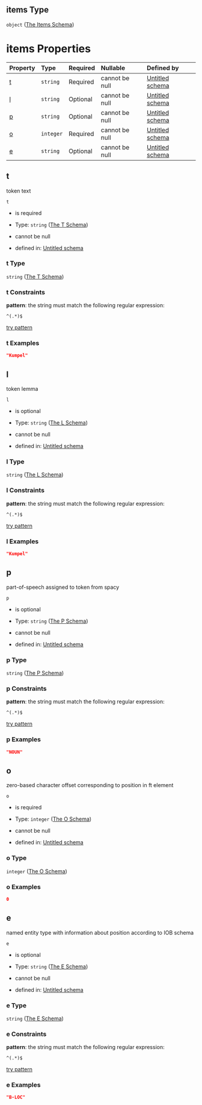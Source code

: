 ## items Type

`object` ([The Items Schema](ling_spacy-properties-properties-the-sents-schema-the-items-schema-properties-the-tok-schema-the-items-schema.md))

# items Properties

| Property | Type      | Required | Nullable       | Defined by                                                                                                                                                                                                                                                                                      |
| :------- | :-------- | :------- | :------------- | :---------------------------------------------------------------------------------------------------------------------------------------------------------------------------------------------------------------------------------------------------------------------------------------------- |
| [t](#t)  | `string`  | Required | cannot be null | [Untitled schema](ling_spacy-properties-properties-the-sents-schema-the-items-schema-properties-the-tok-schema-the-items-schema-properties-the-t-schema.md "#/properties/sents/items/properties/tok/items/properties/t#/properties/properties/sents/items/properties/tok/items/properties/t")   |
| [l](#l)  | `string`  | Optional | cannot be null | [Untitled schema](ling_spacy-properties-properties-the-sents-schema-the-items-schema-properties-the-tok-schema-the-items-schema-properties-the-l-schema.md "#/properties/sents/items/properties/tok/items/properties/l#/properties/properties/sents/items/properties/tok/items/properties/l")   |
| [p](#p)  | `string`  | Optional | cannot be null | [Untitled schema](ling_spacy-properties-properties-the-sents-schema-the-items-schema-properties-the-tok-schema-the-items-schema-properties-the-p-schema.md "#/properties/sents/items/properties/tok/items/properties/p#/properties/properties/sents/items/properties/tok/items/properties/p")   |
| [o](#o)  | `integer` | Required | cannot be null | [Untitled schema](ling_spacy-properties-properties-the-sents-schema-the-items-schema-properties-the-tok-schema-the-items-schema-properties-the-o-schema.md "#/properties/sents/items/properties/tok/items/properties/idx#/properties/properties/sents/items/properties/tok/items/properties/o") |
| [e](#e)  | `string`  | Optional | cannot be null | [Untitled schema](ling_spacy-properties-properties-the-sents-schema-the-items-schema-properties-the-tok-schema-the-items-schema-properties-the-e-schema.md "#/properties/sents/items/properties/tok/items/properties/ner#/properties/properties/sents/items/properties/tok/items/properties/e") |

## t

token text

`t`

*   is required

*   Type: `string` ([The T Schema](ling_spacy-properties-properties-the-sents-schema-the-items-schema-properties-the-tok-schema-the-items-schema-properties-the-t-schema.md))

*   cannot be null

*   defined in: [Untitled schema](ling_spacy-properties-properties-the-sents-schema-the-items-schema-properties-the-tok-schema-the-items-schema-properties-the-t-schema.md "#/properties/sents/items/properties/tok/items/properties/t#/properties/properties/sents/items/properties/tok/items/properties/t")

### t Type

`string` ([The T Schema](ling_spacy-properties-properties-the-sents-schema-the-items-schema-properties-the-tok-schema-the-items-schema-properties-the-t-schema.md))

### t Constraints

**pattern**: the string must match the following regular expression:&#x20;

```regexp
^(.*)$
```

[try pattern](https://regexr.com/?expression=%5E\(.*\)%24 "try regular expression with regexr.com")

### t Examples

```json
"Kumpel"
```

## l

token lemma

`l`

*   is optional

*   Type: `string` ([The L Schema](ling_spacy-properties-properties-the-sents-schema-the-items-schema-properties-the-tok-schema-the-items-schema-properties-the-l-schema.md))

*   cannot be null

*   defined in: [Untitled schema](ling_spacy-properties-properties-the-sents-schema-the-items-schema-properties-the-tok-schema-the-items-schema-properties-the-l-schema.md "#/properties/sents/items/properties/tok/items/properties/l#/properties/properties/sents/items/properties/tok/items/properties/l")

### l Type

`string` ([The L Schema](ling_spacy-properties-properties-the-sents-schema-the-items-schema-properties-the-tok-schema-the-items-schema-properties-the-l-schema.md))

### l Constraints

**pattern**: the string must match the following regular expression:&#x20;

```regexp
^(.*)$
```

[try pattern](https://regexr.com/?expression=%5E\(.*\)%24 "try regular expression with regexr.com")

### l Examples

```json
"Kumpel"
```

## p

part-of-speech assigned to token from spacy

`p`

*   is optional

*   Type: `string` ([The P Schema](ling_spacy-properties-properties-the-sents-schema-the-items-schema-properties-the-tok-schema-the-items-schema-properties-the-p-schema.md))

*   cannot be null

*   defined in: [Untitled schema](ling_spacy-properties-properties-the-sents-schema-the-items-schema-properties-the-tok-schema-the-items-schema-properties-the-p-schema.md "#/properties/sents/items/properties/tok/items/properties/p#/properties/properties/sents/items/properties/tok/items/properties/p")

### p Type

`string` ([The P Schema](ling_spacy-properties-properties-the-sents-schema-the-items-schema-properties-the-tok-schema-the-items-schema-properties-the-p-schema.md))

### p Constraints

**pattern**: the string must match the following regular expression:&#x20;

```regexp
^(.*)$
```

[try pattern](https://regexr.com/?expression=%5E\(.*\)%24 "try regular expression with regexr.com")

### p Examples

```json
"NOUN"
```

## o

zero-based character offset corresponding to position in ft element

`o`

*   is required

*   Type: `integer` ([The O Schema](ling_spacy-properties-properties-the-sents-schema-the-items-schema-properties-the-tok-schema-the-items-schema-properties-the-o-schema.md))

*   cannot be null

*   defined in: [Untitled schema](ling_spacy-properties-properties-the-sents-schema-the-items-schema-properties-the-tok-schema-the-items-schema-properties-the-o-schema.md "#/properties/sents/items/properties/tok/items/properties/idx#/properties/properties/sents/items/properties/tok/items/properties/o")

### o Type

`integer` ([The O Schema](ling_spacy-properties-properties-the-sents-schema-the-items-schema-properties-the-tok-schema-the-items-schema-properties-the-o-schema.md))

### o Examples

```json
0
```

## e

named entity type with information about position according to IOB schema

`e`

*   is optional

*   Type: `string` ([The E Schema](ling_spacy-properties-properties-the-sents-schema-the-items-schema-properties-the-tok-schema-the-items-schema-properties-the-e-schema.md))

*   cannot be null

*   defined in: [Untitled schema](ling_spacy-properties-properties-the-sents-schema-the-items-schema-properties-the-tok-schema-the-items-schema-properties-the-e-schema.md "#/properties/sents/items/properties/tok/items/properties/ner#/properties/properties/sents/items/properties/tok/items/properties/e")

### e Type

`string` ([The E Schema](ling_spacy-properties-properties-the-sents-schema-the-items-schema-properties-the-tok-schema-the-items-schema-properties-the-e-schema.md))

### e Constraints

**pattern**: the string must match the following regular expression:&#x20;

```regexp
^(.*)$
```

[try pattern](https://regexr.com/?expression=%5E\(.*\)%24 "try regular expression with regexr.com")

### e Examples

```json
"B-LOC"
```
